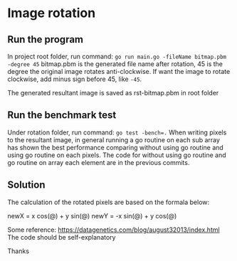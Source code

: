 # Image rotation

## Run the program

In project root folder, run command: `go run main.go -fileName bitmap.pbm -degree 45` bitmap.pbm is the generated file name after rotation, 45 is the degree the original image rotates anti-clockwise. If want the image to rotate clockwise, add minus sign before 45, like `-45`.

The generated resultant image is saved as rst-bitmap.pbm in root folder

## Run the benchmark test

Under rotation folder, run command: `go test -bench=.` When writing pixels to the resultant image, in general running a go routine on each sub array has shown the best performance comparing without using go routine and using go routine on each pixels. The code for without using go routine and go routine on array each element are in the previous commits.

## Solution

The calculation of the rotated pixels are based on the formala below:

newX = x cos(@) + y sin(@)
newY = -x sin(@) + y cos(@)

Some reference: https://datagenetics.com/blog/august32013/index.html
The code should be self-explanatory

Thanks
